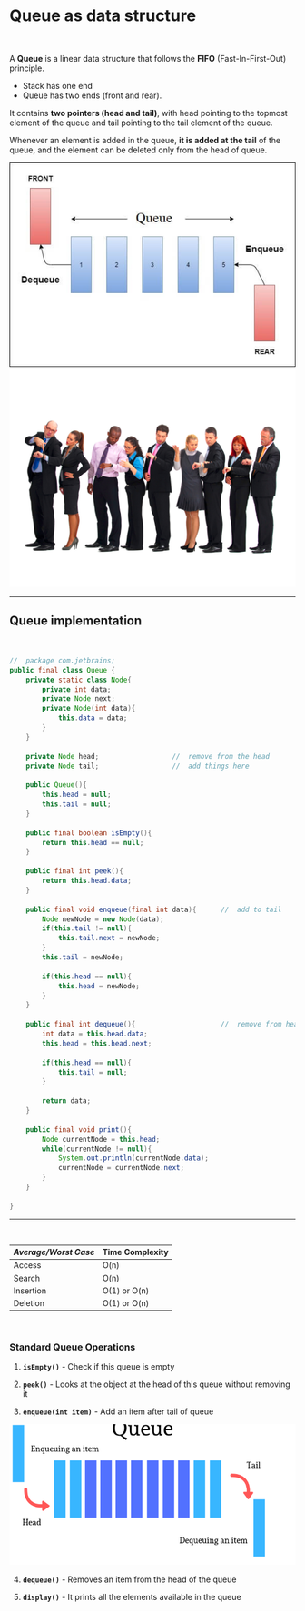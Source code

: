 # Queue as data structure
<br>

A **Queue** is a linear data structure that follows the **FIFO** (Fast-In-First-Out) principle. 

-   Stack has one end 
-   Queue has two ends (front and rear). 

It contains **two pointers (head and tail)**, with head pointing to the topmost element of the queue and tail pointing to the tail element of the queue. 

Whenever an element is added in the queue, **it is added at the tail** of the queue, and the element can be deleted only from the head of queue.

![img.png](resources/img.png)
![img_1.png](resources/img_1.png)
<br>

---

## Queue implementation
<br>

```java
//  package com.jetbrains;
public final class Queue {
    private static class Node{
        private int data;
        private Node next;
        private Node(int data){
            this.data = data;
        }
    }

    private Node head;                  //  remove from the head
    private Node tail;                  //  add things here

    public Queue(){
        this.head = null;
        this.tail = null;
    }

    public final boolean isEmpty(){
        return this.head == null;
    }

    public final int peek(){
        return this.head.data;
    }

    public final void enqueue(final int data){      //  add to tail
        Node newNode = new Node(data);
        if(this.tail != null){
            this.tail.next = newNode;
        }
        this.tail = newNode;

        if(this.head == null){
            this.head = newNode;
        }
    }

    public final int dequeue(){                     //  remove from head
        int data = this.head.data;
        this.head = this.head.next;

        if(this.head == null){
            this.tail = null;
        }

        return data;
    }

    public final void print(){
        Node currentNode = this.head;
        while(currentNode != null){
            System.out.println(currentNode.data);
            currentNode = currentNode.next;
        }
    }

}
```
---

<br>

| **_Average/Worst Case_** | Time Complexity | 
| ------ | ----------- |
| Access | O(n) |
| Search | O(n) |
| Insertion | O(1) or O(n) | 
| Deletion | O(1) or O(n)|

<br>

### Standard Queue Operations

1.   **`isEmpty()`**   - Check if this queue is empty

2.   **`peek()`**    -  Looks at the object at the head of this queue without removing it

3.   **`enqueue(int item)`**   -   Add an item after tail of queue

![img_3.png](resources/img_3.png)
     
4.   **`dequeue()`**    -   Removes an item from the head of the queue

6.   **`display()`**    -   It prints all the elements available in the queue  

<br>

